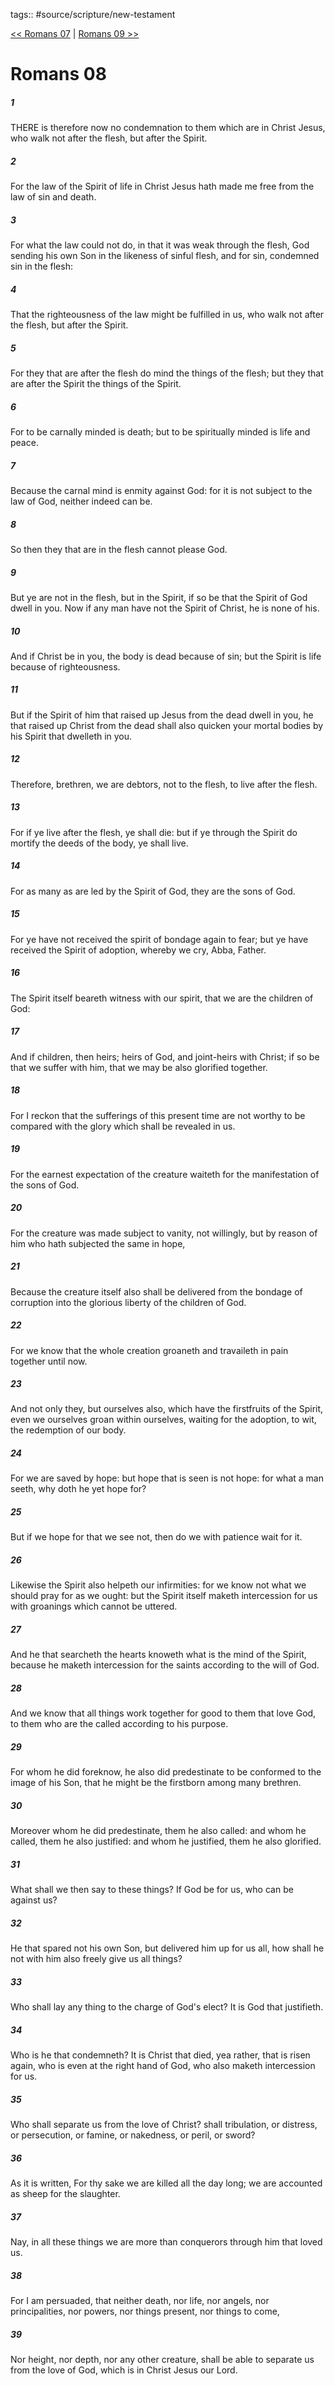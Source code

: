 tags:: #source/scripture/new-testament

[<< Romans 07](/new-testament/06_Romans/Romans_07.md) | [Romans 09 >>](/new-testament/06_Romans/Romans_09.md)

# Romans 08

##### 1

THERE is therefore now no condemnation to them which are in Christ Jesus, who walk not after the flesh, but after the Spirit.

##### 2

For the law of the Spirit of life in Christ Jesus hath made me free from the law of sin and death.

##### 3

For what the law could not do, in that it was weak through the flesh, God sending his own Son in the likeness of sinful flesh, and for sin, condemned sin in the flesh:

##### 4

That the righteousness of the law might be fulfilled in us, who walk not after the flesh, but after the Spirit.

##### 5

For they that are after the flesh do mind the things of the flesh; but they that are after the Spirit the things of the Spirit.

##### 6

For to be carnally minded is death; but to be spiritually minded is life and peace.

##### 7

Because the carnal mind is enmity against God: for it is not subject to the law of God, neither indeed can be.

##### 8

So then they that are in the flesh cannot please God.

##### 9

But ye are not in the flesh, but in the Spirit, if so be that the Spirit of God dwell in you. Now if any man have not the Spirit of Christ, he is none of his.

##### 10

And if Christ be in you, the body is dead because of sin; but the Spirit is life because of righteousness.

##### 11

But if the Spirit of him that raised up Jesus from the dead dwell in you, he that raised up Christ from the dead shall also quicken your mortal bodies by his Spirit that dwelleth in you.

##### 12

Therefore, brethren, we are debtors, not to the flesh, to live after the flesh.

##### 13

For if ye live after the flesh, ye shall die: but if ye through the Spirit do mortify the deeds of the body, ye shall live.

##### 14

For as many as are led by the Spirit of God, they are the sons of God.

##### 15

For ye have not received the spirit of bondage again to fear; but ye have received the Spirit of adoption, whereby we cry, Abba, Father.

##### 16

The Spirit itself beareth witness with our spirit, that we are the children of God:

##### 17

And if children, then heirs; heirs of God, and joint-heirs with Christ; if so be that we suffer with him, that we may be also glorified together.

##### 18

For I reckon that the sufferings of this present time are not worthy to be compared with the glory which shall be revealed in us.

##### 19

For the earnest expectation of the creature waiteth for the manifestation of the sons of God.

##### 20

For the creature was made subject to vanity, not willingly, but by reason of him who hath subjected the same in hope,

##### 21

Because the creature itself also shall be delivered from the bondage of corruption into the glorious liberty of the children of God.

##### 22

For we know that the whole creation groaneth and travaileth in pain together until now.

##### 23

And not only they, but ourselves also, which have the firstfruits of the Spirit, even we ourselves groan within ourselves, waiting for the adoption, to wit, the redemption of our body.

##### 24

For we are saved by hope: but hope that is seen is not hope: for what a man seeth, why doth he yet hope for?

##### 25

But if we hope for that we see not, then do we with patience wait for it.

##### 26

Likewise the Spirit also helpeth our infirmities: for we know not what we should pray for as we ought: but the Spirit itself maketh intercession for us with groanings which cannot be uttered.

##### 27

And he that searcheth the hearts knoweth what is the mind of the Spirit, because he maketh intercession for the saints according to the will of God.

##### 28

And we know that all things work together for good to them that love God, to them who are the called according to his purpose.

##### 29

For whom he did foreknow, he also did predestinate to be conformed to the image of his Son, that he might be the firstborn among many brethren.

##### 30

Moreover whom he did predestinate, them he also called: and whom he called, them he also justified: and whom he justified, them he also glorified.

##### 31

What shall we then say to these things? If God be for us, who can be against us?

##### 32

He that spared not his own Son, but delivered him up for us all, how shall he not with him also freely give us all things?

##### 33

Who shall lay any thing to the charge of God's elect? It is God that justifieth.

##### 34

Who is he that condemneth? It is Christ that died, yea rather, that is risen again, who is even at the right hand of God, who also maketh intercession for us.

##### 35

Who shall separate us from the love of Christ? shall tribulation, or distress, or persecution, or famine, or nakedness, or peril, or sword?

##### 36

As it is written, For thy sake we are killed all the day long; we are accounted as sheep for the slaughter.

##### 37

Nay, in all these things we are more than conquerors through him that loved us.

##### 38

For I am persuaded, that neither death, nor life, nor angels, nor principalities, nor powers, nor things present, nor things to come,

##### 39

Nor height, nor depth, nor any other creature, shall be able to separate us from the love of God, which is in Christ Jesus our Lord.
